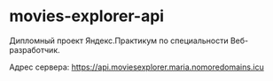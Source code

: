 # movies-explorer-api

Дипломный проект Яндекс.Практикум по специальности Веб-разработчик.

Адрес сервера: https://api.moviesexplorer.maria.nomoredomains.icu
